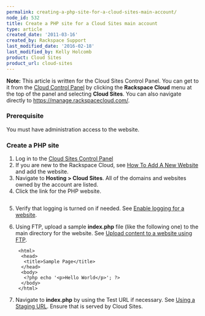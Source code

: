 ```yaml
---
permalink: creating-a-php-site-for-a-cloud-sites-main-account/
node_id: 532
title: Create a PHP site for a Cloud Sites main account
type: article
created_date: '2011-03-16'
created_by: Rackspace Support
last_modified_date: '2016-02-18'
last_modified_by: Kelly Holcomb
product: Cloud Sites
product_url: cloud-sites
---
```


**Note:** This article is written for the Cloud Sites Control Panel. You can get to it from the [Cloud Control Panel](https://mycloud.rackspace.com) by clicking the **Rackspace Cloud** menu at the top of the panel and selecting **Cloud Sites**. You can also navigate directly to <https://manage.rackspacecloud.com/>.

### Prerequisite

You must have administration access to the website.

### Create a PHP site

1. Log in to the [Cloud Sites Control Panel](https://manage.rackspacecloud.com/)
2. If you are new to the Rackspace Cloud, see [How To Add A New Website](/how-to/getting-started-with-cloud-sites-how-to-add-a-new-website) and add the website.
3. Navigate to **Hosting > Cloud Sites**. All of the domains and websites owned by the account are listed.
4. Click the link for the PHP website.

  <img src="https://8026b2e3760e2433679c-fffceaebb8c6ee053c935e8915a3fbe7.ssl.cf2.rackcdn.com/field/image/Screenshot_5_20_13_12_11_PM.png" alt="" />

5. Verify that logging is turned on if needed. See [Enable logging for a website](/how-to/enabling-raw-logging-for-a-cloud-sites-website). 
6. Using FTP, upload a sample **index.php** file (like the following one) to the main directory for the website. See [Upload content to a website using FTP](/how-to/getting-started-with-cloud-sites-uploading-your-content).

        <html>
         <head>
          <title>Sample Page</title>
         </head>
         <body>
          <?php echo '<p>Hello World</p>'; ?>
         </body>
        </html>

7. Navigate to **index.php** by using the Test URL if necessary. See [Using a Staging URL](/how-to/using-a-staging-url). Ensure that is served by Cloud Sites.
